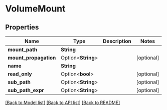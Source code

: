 # VolumeMount

## Properties

Name | Type | Description | Notes
------------ | ------------- | ------------- | -------------
**mount_path** | **String** |  | 
**mount_propagation** | Option<**String**> |  | [optional]
**name** | **String** |  | 
**read_only** | Option<**bool**> |  | [optional]
**sub_path** | Option<**String**> |  | [optional]
**sub_path_expr** | Option<**String**> |  | [optional]

[[Back to Model list]](../README.md#documentation-for-models) [[Back to API list]](../README.md#documentation-for-api-endpoints) [[Back to README]](../README.md)



